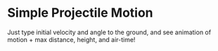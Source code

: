 # Simple Projectile Motion
Just type initial velocity and angle to the ground, and see animation of motion + max distance, height, and air-time!
